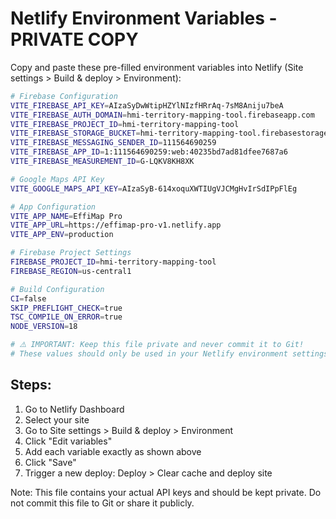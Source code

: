 # Netlify Environment Variables - PRIVATE COPY

Copy and paste these pre-filled environment variables into Netlify (Site settings > Build & deploy > Environment):

```bash
# Firebase Configuration
VITE_FIREBASE_API_KEY=AIzaSyDwWtipHZYlNIzfHRrAq-7sM8Aniju7beA
VITE_FIREBASE_AUTH_DOMAIN=hmi-territory-mapping-tool.firebaseapp.com
VITE_FIREBASE_PROJECT_ID=hmi-territory-mapping-tool
VITE_FIREBASE_STORAGE_BUCKET=hmi-territory-mapping-tool.firebasestorage.app
VITE_FIREBASE_MESSAGING_SENDER_ID=111564690259
VITE_FIREBASE_APP_ID=1:111564690259:web:40235bd7ad81dfee7687a6
VITE_FIREBASE_MEASUREMENT_ID=G-LQKV8KH8XK

# Google Maps API Key
VITE_GOOGLE_MAPS_API_KEY=AIzaSyB-614xoquXWTIUgVJCMgHvIrSdIPpFlEg

# App Configuration
VITE_APP_NAME=EffiMap Pro
VITE_APP_URL=https://effimap-pro-v1.netlify.app
VITE_APP_ENV=production

# Firebase Project Settings
FIREBASE_PROJECT_ID=hmi-territory-mapping-tool
FIREBASE_REGION=us-central1

# Build Configuration
CI=false
SKIP_PREFLIGHT_CHECK=true
TSC_COMPILE_ON_ERROR=true
NODE_VERSION=18

# ⚠️ IMPORTANT: Keep this file private and never commit it to Git!
# These values should only be used in your Netlify environment settings.
```

## Steps:

1. Go to Netlify Dashboard
2. Select your site
3. Go to Site settings > Build & deploy > Environment
4. Click "Edit variables"
5. Add each variable exactly as shown above
6. Click "Save"
7. Trigger a new deploy: Deploy > Clear cache and deploy site

Note: This file contains your actual API keys and should be kept private. Do not commit this file to Git or share it publicly.
